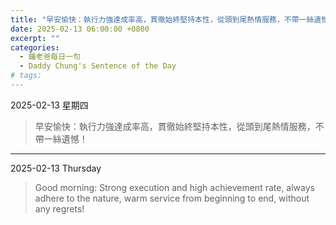 ```yaml
---
title: "早安愉快：執行力強達成率高，貫徹始終堅持本性，從頭到尾熱情服務，不帶一絲遺憾！ <br> Good morning: Strong execution and high achievement rate, always adhere to the nature, warm service from beginning to end, without any regrets!"
date: 2025-02-13 06:00:00 +0800
excerpt: ""
categories:
  - 鍾老爸每日一句
  - Daddy Chung's Sentence of the Day
# tags:
---
```


2025-02-13 星期四

> 早安愉快：執行力強達成率高，貫徹始終堅持本性，從頭到尾熱情服務，不帶一絲遺憾！

---

2025-02-13 Thursday

> Good morning: Strong execution and high achievement rate, always adhere to the nature, warm service from beginning to end, without any regrets!
